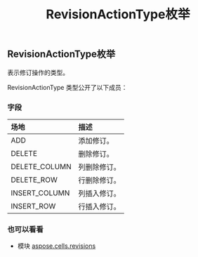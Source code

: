 ﻿---
title: RevisionActionType枚举
second_title: Aspose.Cells for Python via .NET API 参考文献
description:
type: docs
weight: 180
url: /zh/python-net/aspose.cells.revisions/revisionactiontype/
is_root: false
---
## RevisionActionType枚举
表示修订操作的类型。



RevisionActionType 类型公开了以下成员：

### 字段
|场地|描述|
| :- | :- |
| ADD |添加修订。|
| DELETE |删除修订。|
| DELETE_COLUMN |列删除修订。|
| DELETE_ROW |行删除修订。|
| INSERT_COLUMN |列插入修订。|
| INSERT_ROW |行插入修订。|



### 也可以看看
* 模块 [aspose.cells.revisions](..)
